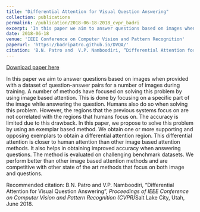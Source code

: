 ```yaml
---
title: "Differential Attention for Visual Question Answering"
collection: publications
permalink: /publication/2018-06-18-2018_cvpr_badri
excerpt: 'In this paper we aim to answer questions based on images when provided with a dataset of question-answer pairs for a number of images during training. A number of methods have focused on solving this problem by using image based attention. This is done by focusing on a specific part of the image while answering the question. Humans also do so when solving this problem. However, the regions that the previous systems focus on are not correlated with the regions that humans focus on. The accuracy is limited due to this drawback. In this paper, we propose to solve this problem by using an exemplar based method. We obtain one or more supporting and opposing exemplars to obtain a differential attention region. This differential attention is closer to human attention than other image based attention methods. It also helps in obtaining improved accuracy when answering questions. The method is evaluated on challenging benchmark datasets. We perform better than other image based attention methods and are competitive with other state of the art methods that focus on both image and questions.'
date: 2018-06-18
venue: 'IEEE Conference on Computer Vision and Pattern Recognition'
paperurl: 'https://badripatro.github.io/DVQA/'
citation: 'B.N. Patro and  V.P. Namboodiri, “Differential Attention for Visual Question Answering”, <i>Proceedings of IEEE Conference on Computer Vision and Pattern Recognition (CVPR)</i>Salt Lake City, Utah, June 2018.'
---
```


<a href='https://badripatro.github.io/DVQA/'>Download paper here</a>

In this paper we aim to answer questions based on images when provided with a dataset of question-answer pairs for a number of images during training. A number of methods have focused on solving this problem by using image based attention. This is done by focusing on a specific part of the image while answering the question. Humans also do so when solving this problem. However, the regions that the previous systems focus on are not correlated with the regions that humans focus on. The accuracy is limited due to this drawback. In this paper, we propose to solve this problem by using an exemplar based method. We obtain one or more supporting and opposing exemplars to obtain a differential attention region. This differential attention is closer to human attention than other image based attention methods. It also helps in obtaining improved accuracy when answering questions. The method is evaluated on challenging benchmark datasets. We perform better than other image based attention methods and are competitive with other state of the art methods that focus on both image and questions.

Recommended citation: B.N. Patro and  V.P. Namboodiri, “Differential Attention for Visual Question Answering”, <i>Proceedings of IEEE Conference on Computer Vision and Pattern Recognition (CVPR)</i>Salt Lake City, Utah, June 2018.